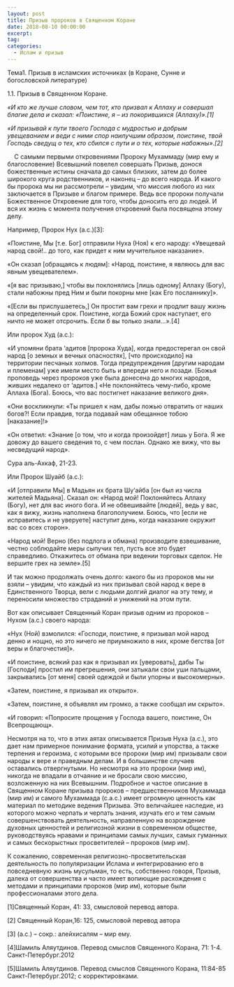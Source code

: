 ```yaml
---
layout: post
title: Призыв пророков в Священном Коране
date: 2018-08-10 00:00:00
excerpt:
tag:
categories:
  - Ислам и призыв
---
```


Тема1. Призыв в исламских источниках (в Коране, Сунне и богословской литературе)

1.1. Призыв в Священном Коране.

*«И кто же лучше словом, чем тот, кто призвал к Аллаху и совершал благие дела и сказал: «Поистине, я – из покорившихся (Аллаху)».[1]*

*«И призывай к пути твоего Господа с мудростью и добрым увещеванием и веди с ними спор наилучшим образом, поистине, твой Господь сведущ о тех, кто сбился с пути и о тех, которые набожны».[2]*

    С самыми первыми откровениями Пророку Мухаммаду (мир ему и благословение) Всевышний повелел совершать Призыв, донося божественные истины сначала до самых близких, затем до более широкого круга родственников, и наконец – до всего народа. И какого бы пророка мы ни рассмотрели – увидим, что миссия любого из них заключается в Призыве и благом примере. Ведь все пророки получали Божественное Откровение для того, чтобы доносить его до людей. И вся их жизнь с момента получения откровений была посвящена этому делу.

Например, Пророк Нух (а.с.)[3]:

«Поистине, Мы [т.е. Бог] отправили Нуха (Ноя) к его народу: «Увещевай народ свой!.. до того, как придет к ним мучительное наказание».

«Он сказал [обращаясь к людям]: «Народ, поистине, я являюсь для вас явным увещевателем».

«[я вас призываю,] чтобы вы поклонялись [лишь одному] Аллаху (Богу), стали набожны пред Ним и были покорны мне [как Его посланнику]».

«[Если вы прислушаетесь,] Он простит вам грехи и продлит вашу жизнь на определенный срок. Поистине, когда Божий срок наступает, его ничто не может отсрочить. Если б вы только знали…».[4]

Или пророк Худ (а.с.):

«И упомяни брата ‘адитов [пророка Худа], когда предостерегал он свой народ [о земных и вечных опасностях], [что происходило] на территории песчаных холмов. Тогда предупреждения [другим народам и племенам] уже имели место быть и впереди него и позади. [Божья проповедь через пророков уже была донесена до многих народов, живших недалеко от ‘адитов.] «Не поклоняйтесь чему-либо, кроме Аллаха (Бога). Боюсь, что вас постигнет наказание великого дня».

«Они воскликнули: «Ты пришел к нам, дабы ложью отвратить от наших богов?! Если правдив, тогда подавай нам обещанное тобою [наказание]!»

«Он ответил: «Знание [о том, что и когда произойдет] лишь у Бога. Я же довожу до вашего сведения то, с чем послан. Однако же вижу, что вы несведущий народ».

Сура аль-Ахкаф, 21-23.

Или Пророк Шуайб (а.с.):

«И [отправили Мы] в Мадьян их брата Шу‘айба [он был из числа жителей Мадьяна]. Сказал он: «Народ мой! Поклоняйтесь Аллаху (Богу), нет для вас иного бога. И не обвешивайте [людей], ведь у вас, как я вижу, жизнь наполнена благополучием. Боюсь, что [если не исправитесь и не уверуете] наступит день, когда наказание окружит вас со всех сторон».

«Народ мой! Верно (без подлога и обмана) производите взвешивание, честно соблюдайте меры сыпучих тел, пусть все это будет справедливо. Откажитесь от обмана при ведении торговых сделок. Не вершите грех на земле».[5]

И так можно продолжать очень долго: какого бы из пророков мы ни взяли – увидим, что каждый из них призывал свой народ к вере в Единственного Творца, вели с людьми долгий диалог на эту тему, и переносили множество страданий и унижений на этом пути.

Вот как описывает Священный Коран призыв одним из пророков – Нухом (а.с.) своего народа:

«Нух (Ной) взмолился: «Господи, поистине, я призывал мой народ денно и нощно, но это ничего не приумножило в них, кроме бегства [от веры и благочестия]».

«И поистине, всякий раз как я призывал их [уверовать], дабы Ты [Господи] простил им прегрешения, они затыкали свои уши пальцами, закрывались [от меня] своей одеждой и были упорны и высокомерны».

«Затем, поистине, я призывал их открыто».

«Затем, поистине, я объявлял им громко, а также сообщал им скрыто».

«И говорил: «Попросите прощения у Господа вашего, поистине, Он Всепрощающ».

Несмотря на то, что в этих аятах описывается Призыв Нуха (а.с.), это дает нам примерное понимание формата, усилий и упорства, а также терпения и героизма, с которыми все пророки (мир им) призывали свои народы к вере и праведным делам. И в большинстве случаев оставались отвергнутыми. Но несмотря на это пророки (мир им), никогда не впадали в отчаяние и не бросали свою миссию, возложенную на них Всевышним. Подробное и частое описание в Священном Коране призыва пророков – предшественников Мухаммада (мир им) и самого Мухаммада (с.а.с.) имеет огромную ценность как материал по методике ведения Призыва. Это величайшее наследие, из которого можно черпать и черпать знания, изучать его и тем самым совершенствовать деятельность, направленную на возрождение духовных ценностей и религиозной жизни в современном обществе, руководствуясь нравами и принципами самых лучших, самых гуманных и самых бескорыстных просветителей – пророков (мир им).

К сожалению, современная религиозно-просветительская деятельность по популяризации Ислама и интегрированию его в повседневную жизнь мусульман, то есть, собственно говоря, Призыв, далека от совершенства и часто имеет вопиющие расхождения с методами и принципами пророков (мир им), которые были профессионалами этого дела.

[1]Священный Коран, 41: 33, смысловой перевод автора.

[2] Священный Коран,16: 125, смысловой перевод автора

[3] (а.с.) – сокр.: алейхисалям – мир ему.

[4]Шамиль Аляутдинов. Перевод смыслов Священного Корана, 71: 1-4. Санкт-Петербург.2012

[5]Шамиль Аляутдинов. Перевод смыслов Священного Корана, 11:84-85 Санкт-Петербург.2012; с корректировками.